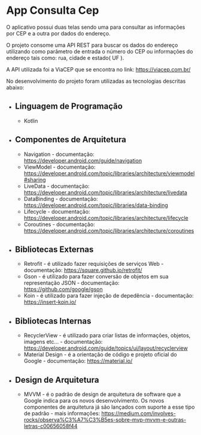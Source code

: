 # App Consulta Cep
O aplicativo possui duas telas sendo uma para consultar as informações por CEP e a outra por dados do endereço.

O projeto consome uma API REST para buscar os dados do endereço utilizando como parâmetro de entrada o número do CEP ou informações do endereço tais como: rua, cidade e estado( UF ).

A API utilizada foi a ViaCEP que se encontra no link: https://viacep.com.br/

No desenvolvimento do projeto foram utilizadas as tecnologias descritas abaixo:

- Linguagem de Programação
  - 
  - Kotlin

- Componentes de Arquitetura
  -
  - Navigation - documentação: https://developer.android.com/guide/navigation
  - ViewModel - documentação: https://developer.android.com/topic/libraries/architecture/viewmodel#sharing
  - LiveData - documentação: https://developer.android.com/topic/libraries/architecture/livedata
  - DataBinding - documentação: https://developer.android.com/topic/libraries/data-binding
  - Lifecycle - documentação: https://developer.android.com/topic/libraries/architecture/lifecycle
  - Coroutines - documentação: https://developer.android.com/topic/libraries/architecture/coroutines
 
- Bibliotecas Externas
  - 
  - Retrofit - é utilizado fazer requisições de serviços Web - documentação: https://square.github.io/retrofit/
  - Gson - é utilizado para fazer conversão de objetos em sua representação JSON - documentação: https://github.com/google/gson
  - Koin - é utilizado para fazer injeção de depedência - documentação: https://insert-koin.io/
    
- Bibliotecas Internas
  -
  - RecyclerView - é utilizado para criar listas de informações, objetos, imagens etc... - documentação: https://developer.android.com/guide/topics/ui/layout/recyclerview
  - Material Design - é a orientação de código e projeto oficial do Google - documentação: https://material.io/
  
- Design de Arquitetura
  - 
  - MVVM - é o padrão de design de arquitetura de software que a Google indica para os novos desenvolvimento. Os novos componentes de arquitetura já são lançados com suporte a esse tipo de padrão - mais informações: https://medium.com/involves-rocks/observa%C3%A7%C3%B5es-sobre-mvp-mvvm-e-outras-letras-c00656058f44

